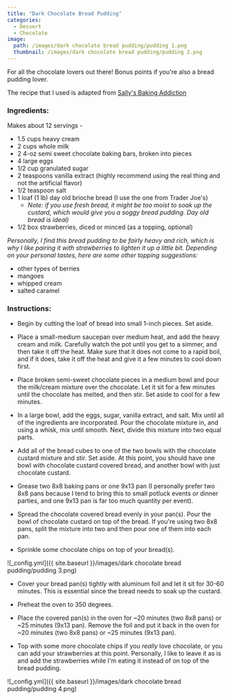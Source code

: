 ```yaml
---
title: "Dark Chocolate Bread Pudding"
categories:
  - Dessert
  - Chocolate
image:
  path: /images/dark chocolate bread pudding/pudding 1.png
  thumbnail: /images/dark chocolate bread pudding/pudding 2.png
---
```



For all the chocolate lovers out there! Bonus points if you're also a bread pudding lover.

The recipe that I used is adapted from [Sally's Baking Addiction](https://sallysbakingaddiction.com/dark-chocolate-bread-pudding/)

### Ingredients:

Makes about 12 servings - 

* 1.5 cups heavy cream
* 2 cups whole milk 
* 2 4-oz semi sweet chocolate baking bars, broken into pieces
* 4 large eggs
* 1/2 cup granulated sugar
* 2 teaspoons vanilla extract (highly recommend using the real thing and not the artificial flavor)
* 1/2 teaspoon salt
* 1 loaf (1 lb) day old brioche bread (I use the one from Trader Joe's)
  - _Note: if you use fresh bread, it might be too moist to soak up the custard, which would give you a soggy bread pudding. Day old bread is ideal)_
* 1/2 box strawberries, diced or minced (as a topping, optional)

_Personally, I find this bread pudding to be fairly heavy and rich, which is why I like pairing it with strawberries to lighten it up a little bit. Depending on your personal tastes, here are some other topping suggestions:_
  - other types of berries
  - mangoes
  - whipped cream
  - salted caramel


### Instructions:

* Begin by cutting the loaf of bread into small 1-inch pieces. Set aside.

* Place a small-medium saucepan over medium heat, and add the heavy cream and milk. Carefully watch the pot until you get to a simmer, and then take it off the heat. Make sure that it does not come to a rapid boil, and if it does, take it off the heat and give it a few minutes to cool down first.

* Place broken semi-sweet chocolate pieces in a medium bowl and pour the milk/cream mixture over the chocolate. Let it sit for a few minutes until the chocolate has melted, and then stir. Set aside to cool for a few minutes.

* In a large bowl, add the eggs, sugar, vanilla extract, and salt. Mix until all of the ingredients are incorporated. Pour the chocolate mixture in, and using a whisk, mix until smooth. Next, divide this mixture into two equal parts.

* Add all of the bread cubes to one of the two bowls with the chocolate custard mixture and stir. Set aside. At this point, you should have one bowl with chocolate custard covered bread, and another bowl with just chocolate custard.

* Grease two 8x8 baking pans or one 9x13 pan (I personally prefer two 8x8 pans because I tend to bring this to small potluck events or dinner parties, and one 9x13 pan is far too much quantity per event).

* Spread the chocolate covered bread evenly in your pan(s). Pour the bowl of chocolate custard on top of the bread. If you're using two 8x8 pans, split the mixture into two and then pour one of them into each pan. 

* Sprinkle some chocolate chips on top of your bread(s).

![_config.yml]({{ site.baseurl }}/images/dark chocolate bread pudding/pudding 3.png)

* Cover your bread pan(s) tightly with aluminum foil and let it sit for 30-60 minutes. This is essential since the bread needs to soak up the custard.

* Preheat the oven to 350 degrees.

* Place the covered pan(s) in the oven for ~20 minutes (two 8x8 pans) or ~25 minutes (9x13 pan). Remove the foil and put it back in the oven for ~20 minutes (two 8x8 pans) or ~25 minutes (9x13 pan).

* Top with some more chocolate chips if you _really_ love chocolate, or you can add your strawberries at this point. Personally, I like to leave it as is and add the strawberries while I'm eating it instead of on top of the bread pudding.

![_config.yml]({{ site.baseurl }}/images/dark chocolate bread pudding/pudding 4.png)

